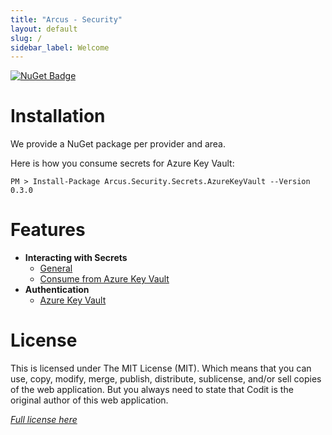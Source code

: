 ```yaml
---
title: "Arcus - Security"
layout: default
slug: /
sidebar_label: Welcome
---
```


[![NuGet Badge](https://buildstats.info/nuget/Arcus.Security.Secrets.AzureKeyVault?packageVersion=0.3.0)](https://www.nuget.org/packages/Arcus.Security.Secrets.AzureKeyVault/0.3.0)

# Installation

We provide a NuGet package per provider and area. 

Here is how you consume secrets for Azure Key Vault:
```shell
PM > Install-Package Arcus.Security.Secrets.AzureKeyVault --Version 0.3.0
```

# Features
- **Interacting with Secrets**
    - [General](features/secrets/general)
    - [Consume from Azure Key Vault](features/secrets/consume-from-key-vault)
- **Authentication**
    - [Azure Key Vault](features/auth/azure-key-vault)

# License
This is licensed under The MIT License (MIT). Which means that you can use, copy, modify, merge, publish, distribute, sublicense, and/or sell copies of the web application. But you always need to state that Codit is the original author of this web application.

*[Full license here](https://github.com/arcus-azure/arcus.security/blob/master/LICENSE)*
